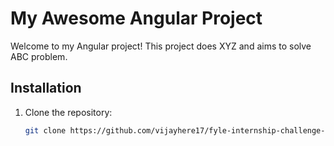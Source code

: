 # My Awesome Angular Project

Welcome to my Angular project! This project does XYZ and aims to solve ABC problem.

## Installation

1. Clone the repository:

   ```bash
   git clone https://github.com/vijayhere17/fyle-internship-challenge-23
